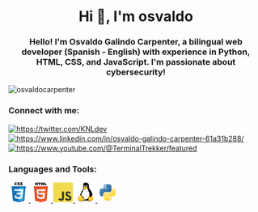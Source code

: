 <h1 align="center">Hi 👋, I'm osvaldo</h1>
<h3 align="center">Hello! I'm Osvaldo Galindo Carpenter, a bilingual web developer (Spanish - English) with experience in Python, HTML, CSS, and JavaScript. I'm passionate about cybersecurity!</h3>

<p align="left"> <img src="https://komarev.com/ghpvc/?username=osvaldocarpenter&label=Profile%20views&color=0e75b6&style=flat" alt="osvaldocarpenter" /> </p>

<h3 align="left">Connect with me:</h3>
<p align="left">
<a href="https://twitter.com/https://twitter.com/knldev" target="blank"><img align="center" src="https://raw.githubusercontent.com/rahuldkjain/github-profile-readme-generator/master/src/images/icons/Social/twitter.svg" alt="https://twitter.com/KNLdev" height="30" width="40" /></a>
<a href="https://www.linkedin.com/in/osvaldo-galindo-carpenter-61a31b288/" target="blank"><img align="center" src="https://raw.githubusercontent.com/rahuldkjain/github-profile-readme-generator/master/src/images/icons/Social/linked-in-alt.svg" alt="https://www.linkedin.com/in/osvaldo-galindo-carpenter-61a31b288/" height="30" width="40" /></a>
<a href="https://www.youtube.com/c/https://www.youtube.com/channel/ucxnhumdlizaffgm4kbib-cg" target="blank"><img align="center" src="https://raw.githubusercontent.com/rahuldkjain/github-profile-readme-generator/master/src/images/icons/Social/youtube.svg" alt="https://www.youtube.com/@TerminalTrekker/featured" height="30" width="40" /></a>
</p>

<h3 align="left">Languages and Tools:</h3>
<p align="left"> <a href="https://www.w3schools.com/css/" target="_blank" rel="noreferrer"> <img src="https://raw.githubusercontent.com/devicons/devicon/master/icons/css3/css3-original-wordmark.svg" alt="css3" width="40" height="40"/> </a> <a href="https://www.w3.org/html/" target="_blank" rel="noreferrer"> <img src="https://raw.githubusercontent.com/devicons/devicon/master/icons/html5/html5-original-wordmark.svg" alt="html5" width="40" height="40"/> </a> <a href="https://developer.mozilla.org/en-US/docs/Web/JavaScript" target="_blank" rel="noreferrer"> <img src="https://raw.githubusercontent.com/devicons/devicon/master/icons/javascript/javascript-original.svg" alt="javascript" width="40" height="40"/> </a> <a href="https://www.linux.org/" target="_blank" rel="noreferrer"> <img src="https://raw.githubusercontent.com/devicons/devicon/master/icons/linux/linux-original.svg" alt="linux" width="40" height="40"/> </a> <a href="https://www.python.org" target="_blank" rel="noreferrer"> <img src="https://raw.githubusercontent.com/devicons/devicon/master/icons/python/python-original.svg" alt="python" width="40" height="40"/> </a> </p>
